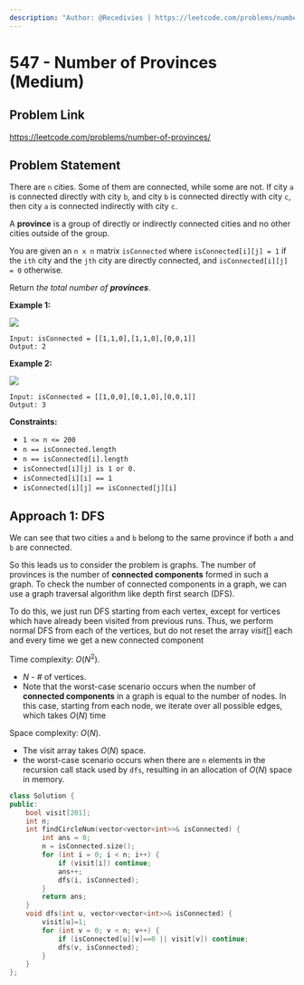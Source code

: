 ```yaml
---
description: "Author: @Recedivies | https://leetcode.com/problems/number-of-provinces/"
---
```


# 547 - Number of Provinces (Medium)

## Problem Link

https://leetcode.com/problems/number-of-provinces/

## Problem Statement

There are `n` cities. Some of them are connected, while some are not. If city `a` is connected directly with city `b`, and city `b` is connected directly with city `c`, then city `a` is connected indirectly with city `c`.

A **province** is a group of directly or indirectly connected cities and no other cities outside of the group.

You are given an `n x n` matrix `isConnected` where `isConnected[i][j] = 1` if the `ith` city and the `jth` city are directly connected, and `isConnected[i][j] = 0` otherwise.

Return _the total number of **provinces**_.

**Example 1:**

![](https://assets.leetcode.com/uploads/2020/12/24/graph1.jpg)

```
Input: isConnected = [[1,1,0],[1,1,0],[0,0,1]]
Output: 2

```

**Example 2:**

![](https://assets.leetcode.com/uploads/2020/12/24/graph2.jpg)

```
Input: isConnected = [[1,0,0],[0,1,0],[0,0,1]]
Output: 3
```

**Constraints:**

- `1 <= n <= 200`
- `n == isConnected.length`
- `n == isConnected[i].length`
- `isConnected[i][j] is 1 or 0.`
- `isConnected[i][i] == 1`
- `isConnected[i][j] == isConnected[j][i]`

## Approach 1: DFS

<EditorialAuthor name="@Recedivies" />

We can see that two cities `a` and `b` belong to the same province if both `a` and `b` are connected.

So this leads us to consider the problem is graphs. The number of provinces is the number of **connected components** formed in such a graph. To check the number of connected components in a graph, we can use a graph traversal algorithm like depth first search (DFS).

To do this, we just run DFS starting from each vertex, except for vertices which have already been visited from previous runs. Thus, we perform normal DFS from each of the vertices, but do not reset the array $visit[]$ each and every time we get a new connected component

Time complexity: $O(N^2)$.

- $N$ - # of vertices.
- Note that the worst-case scenario occurs when the number of **connected components** in a graph is equal to the number of nodes. In this case, starting from each node, we iterate over all possible edges, which takes $O(N)$ time

Space complexity: $O(N)$.

- The visit array takes $O(N)$ space.
- the worst-case scenario occurs when there are `n` elements in the recursion call stack used by `dfs`, resulting in an allocation of $O(N)$ space in memory.

<Tabs>
<TabItem value="cpp" label="C++">
<SolutionAuthor name="@Recedivies" link="https://github.com/Recedivies" />

```cpp
class Solution {
public:
    bool visit[201];
    int n;
    int findCircleNum(vector<vector<int>>& isConnected) {
        int ans = 0;
        n = isConnected.size();
        for (int i = 0; i < n; i++) {
            if (visit[i]) continue;
            ans++;
            dfs(i, isConnected);
        }
        return ans;
    }
    void dfs(int u, vector<vector<int>>& isConnected) {
        visit[u]=1;
        for (int v = 0; v < n; v++) {
            if (isConnected[u][v]==0 || visit[v]) continue;
            dfs(v, isConnected);
        }
    }
};
```

</TabItem>
</Tabs>
